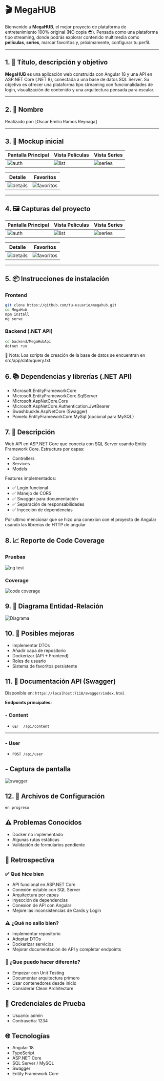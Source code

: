 # 🎬 MegaHUB

Bienvenido a **MegaHUB**, el mejor proyecto de plataforma de entretenimiento 100% original (NO copia 😎). Pensada como una plataforma tipo streaming, donde podrás explorar contenido multimedia como **películas**, **series**, marcar favoritos y, próximamente, configurar tu perfil.

---

## 1. 📌 Título, descripción y objetivo

**MegaHUB** es una aplicación web construida con Angular 18 y una API en ASP.NET Core (.NET 8), conectada a una base de datos SQL Server. Su objetivo es ofrecer una plataforma tipo streaming con funcionalidades de login, visualización de contenido y una arquitectura pensada para escalar.

---

## 2. 👤 Nombre

Realizado por: [Oscar Emilio Ramos Reynaga]

---

## 3. 🧱 Mockup inicial


| Pantalla Principal | Vista Películas | Vista Series |
|--------------------|------------------|---------------|
| ![auth](public/auth.png) | ![list](public/list.png) | ![series](public/series.png) |

| Detalle | Favoritos |
|---------|-----------|
| ![details](public/details.png) | ![favoritos](public/favoritos.png) |

---

## 4. 🖼️ Capturas del proyecto

| Pantalla Principal | Vista Películas | Vista Series |
|--------------------|------------------|---------------|
| ![auth](public/auth.png) | ![list](public/list.png) | ![series](public/series.png) |

| Detalle | Favoritos |
|---------|-----------|
| ![details](public/details.png) | ![favoritos](public/favoritos.png) |

---

## 5. 📦 Instrucciones de instalación

### Frontend
```bash
git clone https://github.com/tu-usuario/megahub.git
cd MegaHub
npm install
ng serve
```

### Backend (.NET API)
```bash
cd backend/MegaHubApi
dotnet run
```
📝 Nota: Los scripts de creación de la base de datos se encuentran en src/app/data/query.txt.



## 6. 📚 Dependencias y librerías (.NET API)
- Microsoft.EntityFrameworkCore
- Microsoft.EntityFrameworkCore.SqlServer
- Microsoft.AspNetCore.Cors
- Microsoft.AspNetCore.Authentication.JwtBearer
- Swashbuckle.AspNetCore (Swagger)
- Pomelo.EntityFrameworkCore.MySql (opcional para MySQL)

## 7. 🔧 Descripción
Web API en ASP.NET Core que conecta con SQL Server usando Entity Framework Core. Estructura por capas:
- Controllers
- Services 
- Models

Features implementados:
- ✅ Login funcional
- ✅ Manejo de CORS
- ✅ Swagger para documentación
- ✅ Separación de responsabilidades
- ✅ Inyección de dependencias

Por ultimo mencionar que se hizo una conexion con el proyecto de Angular usando las librerias de HTTP de angular

## 8. 📈 Reporte de Code Coverage
### Pruebas
![ng test](public/pruebas.jpg)

### Coverage
![code coverage](public/coverage.jpg)

## 9. 🧠 Diagrama Entidad-Relación
![Diagrama](src/app/data/DB_DIAGRAMA.png)


## 10. 🔮 Posibles mejoras
- Implementar DTOs
- Añadir capa de repositorio
- Dockerizar (API + Frontend)
- Roles de usuario
- Sistema de favoritos persistente

## 11. 📘 Documentación API (Swagger)
Disponible en: `https://localhost:7118/swagger/index.html`

**Endpoints principales:**
### - Content
- `GET  /api/content`
---
### - User

- `POST /api/user`

## - Captura de pantalla
![swagger](public/swagger.png)

## 12. 🧪 Archivos de Configuración
```
en progreso
```

## ⚠️ Problemas Conocidos
- Docker no implementado
- Algunas rutas estáticas
- Validación de formularios pendiente

## 🔄 Retrospectiva
### ✅ Qué hice bien
- API funcional en ASP.NET Core
- Conexión estable con SQL Server
- Arquitectura por capas
- Inyección de dependencias
- Conexion de API con Angular
- Mejore las inconsistencias de Cards y Login

### ⚠️ ¿Qué no salio bien?
- Implementar repositorio
- Adoptar DTOs
- Dockerizar servicios
- Mejorar documentación de API y completar endpoints

### 🔁 ¿Que puedo hacer diferente?
- Empezar con Unit Testing
- Documentar arquitectura primero
- Usar contenedores desde inicio
- Considerar Clean Architecture

## 🔐 Credenciales de Prueba
- Usuario: admin
- Contraseña: 1234

## 🌐 Tecnologías
- Angular 18
- TypeScript  
- ASP.NET Core
- SQL Server / MySQL
- Swagger
- Entity Framework Core
